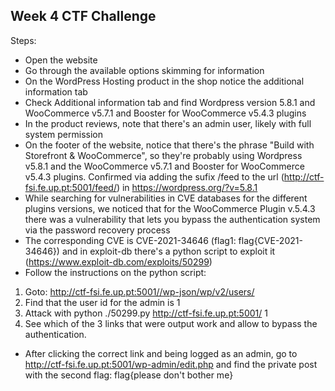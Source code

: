 


## Week 4 CTF Challenge 
Steps:
- Open the website
- Go through the available options skimming for information
- On the WordPress Hosting product in the shop notice the additional information tab
- Check Additional information tab and find Wordpress version 5.8.1 and WooCommerce v5.7.1 and Booster for WooCommerce v5.4.3 plugins
- In the product reviews, note that there's an admin user, likely with full system permission
- On the footer of the website, notice that there's the phrase "Build with Storefront & WooCommerce", so they're probably using Wordpress v5.8.1 and the  WooCommerce v5.7.1 and Booster for WooCommerce v5.4.3 plugins. Confirmed via adding the sufix /feed to the url (http://ctf-fsi.fe.up.pt:5001/feed/) in <generator>https://wordpress.org/?v=5.8.1</generator>
- While searching for vulnerabilities in CVE databases for the different plugins versions, we noticed that for the WooCommerce Plugin v.5.4.3 there was a vulnerability that lets you bypass the authentication system via the password recovery process
- The corresponding CVE is CVE-2021-34646 (flag1: flag{CVE-2021-34646}) and in exploit-db there's a python script to exploit it (https://www.exploit-db.com/exploits/50299)
- Follow the instructions on the python script:
1.  Goto: http://ctf-fsi.fe.up.pt:5001//wp-json/wp/v2/users/
2. Find that the user id for the admin is 1
3. Attack with python ./50299.py http://ctf-fsi.fe.up.pt:5001/ 1
4. See which of the 3 links that were output work and allow to bypass the authentication.
- After clicking the correct link and being logged as an admin, go to http://ctf-fsi.fe.up.pt:5001/wp-admin/edit.php and find the private post with the second flag: flag{please don't bother me}
